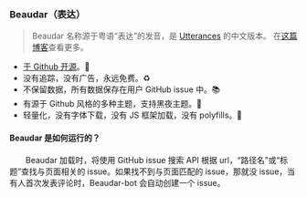 ### Beaudar（表达）

> Beaudar 名称源于粤语“表达”的发音，是 [Utterances](http://utteranc.es) 的中文版本。
> 在[这篇博客](https://lipk.org/blog/2020/05/31/how-to-use-beaudar/)查看更多。

- [于 Github 开源](http://github.com/beaudar/beaudar)。📖
- 没有追踪，没有广告，永远免费。♻️
- 不保留数据，所有数据保存在用户 GitHub issue 中。📚
- 有源于 Github 风格的多种主题，支持黑夜主题。🌈
- 轻量化，没有字体下载，没有 JS 框架加载，没有 polyfills。🍜

#### Beaudar 是如何运行的？

&emsp;&emsp;Beaudar 加载时，将使用 GitHub issue 搜索 API 根据 url，“路径名”或“标题”查找与页面相关的 issue。如果找不到与页面匹配的 issue，那就没 issue，当有人首次发表评论时，Beaudar-bot 会自动创建一个 issue。
